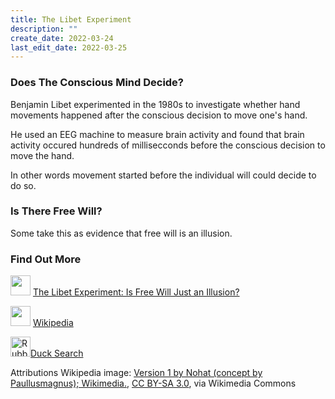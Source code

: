```yaml
---
title: The Libet Experiment
description: ""
create_date: 2022-03-24
last_edit_date: 2022-03-25
---
```

### Does The Conscious Mind Decide?
Benjamin Libet experimented in the 1980s to investigate whether hand movements happened after the conscious decision to move one's hand.

He used an EEG machine to measure brain activity and found that brain activity occured hundreds of millisecconds before the conscious decision to move the hand.

In other words movement started before the individual will could decide to do so.

### Is There Free Will?
Some take this as evidence that free will is an illusion.

### Find Out More

<img src="https://upload.wikimedia.org/wikipedia/commons/0/09/YouTube_full-color_icon_%282017%29.svg" width="32"> <a href="https://www.youtube.com/watch?v=OjCt-L0Ph5o">The Libet Experiment: Is Free Will Just an Illusion? </a>

<img src="https://upload.wikimedia.org/wikipedia/commons/8/80/Wikipedia-logo-v2.svg" width="32"> [Wikipedia](https://en.wikipedia.org/wiki/Neuroscience_of_free_will#Libet_experiment) 

<a title="gnokii at openclipart.org, CC0, via Wikimedia Commons" href="https://commons.wikimedia.org/wiki/File:Rubber_duck.svg"><img width="32" alt="Rubber duck" src="https://upload.wikimedia.org/wikipedia/commons/thumb/2/20/Rubber_duck.svg/32px-Rubber_duck.svg.png"></a>[Duck Search](https://www.google.com/search?q=libet+experiment)

Attributions
Wikipedia image: <a href="https://commons.wikimedia.org/wiki/File:Wikipedia-logo-v2.svg">Version 1 by Nohat (concept by Paullusmagnus); Wikimedia.</a>, <a href="https://creativecommons.org/licenses/by-sa/3.0">CC BY-SA 3.0</a>, via Wikimedia Commons